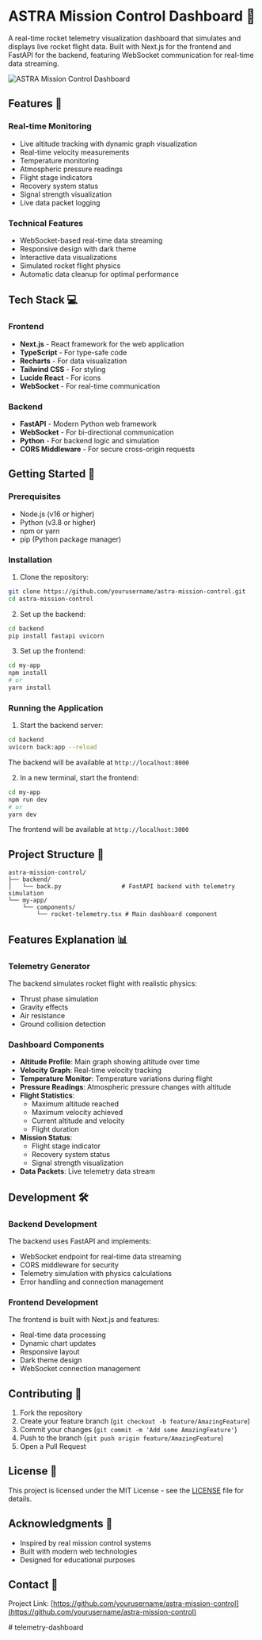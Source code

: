 # ASTRA Mission Control Dashboard 🚀

A real-time rocket telemetry visualization dashboard that simulates and displays live rocket flight data. Built with Next.js for the frontend and FastAPI for the backend, featuring WebSocket communication for real-time data streaming.

![ASTRA Mission Control Dashboard](dashboard-preview.png)

## Features 🌟

### Real-time Monitoring
- Live altitude tracking with dynamic graph visualization
- Real-time velocity measurements
- Temperature monitoring
- Atmospheric pressure readings
- Flight stage indicators
- Recovery system status
- Signal strength visualization
- Live data packet logging

### Technical Features
- WebSocket-based real-time data streaming
- Responsive design with dark theme
- Interactive data visualizations
- Simulated rocket flight physics
- Automatic data cleanup for optimal performance

## Tech Stack 💻

### Frontend
- **Next.js** - React framework for the web application
- **TypeScript** - For type-safe code
- **Recharts** - For data visualization
- **Tailwind CSS** - For styling
- **Lucide React** - For icons
- **WebSocket** - For real-time communication

### Backend
- **FastAPI** - Modern Python web framework
- **WebSocket** - For bi-directional communication
- **Python** - For backend logic and simulation
- **CORS Middleware** - For secure cross-origin requests

## Getting Started 🚀

### Prerequisites
- Node.js (v16 or higher)
- Python (v3.8 or higher)
- npm or yarn
- pip (Python package manager)

### Installation

1. Clone the repository:
```bash
git clone https://github.com/yourusername/astra-mission-control.git
cd astra-mission-control
```

2. Set up the backend:
```bash
cd backend
pip install fastapi uvicorn
```

3. Set up the frontend:
```bash
cd my-app
npm install
# or
yarn install
```

### Running the Application

1. Start the backend server:
```bash
cd backend
uvicorn back:app --reload
```
The backend will be available at `http://localhost:8000`

2. In a new terminal, start the frontend:
```bash
cd my-app
npm run dev
# or
yarn dev
```
The frontend will be available at `http://localhost:3000`

## Project Structure 📁

```
astra-mission-control/
├── backend/
│   └── back.py                 # FastAPI backend with telemetry simulation
└── my-app/
    └── components/
        └── rocket-telemetry.tsx # Main dashboard component
```

## Features Explanation 📊

### Telemetry Generator
The backend simulates rocket flight with realistic physics:
- Thrust phase simulation
- Gravity effects
- Air resistance
- Ground collision detection

### Dashboard Components
- **Altitude Profile**: Main graph showing altitude over time
- **Velocity Graph**: Real-time velocity tracking
- **Temperature Monitor**: Temperature variations during flight
- **Pressure Readings**: Atmospheric pressure changes with altitude
- **Flight Statistics**: 
  - Maximum altitude reached
  - Maximum velocity achieved
  - Current altitude and velocity
  - Flight duration
- **Mission Status**:
  - Flight stage indicator
  - Recovery system status
  - Signal strength visualization
- **Data Packets**: Live telemetry data stream

## Development 🛠

### Backend Development
The backend uses FastAPI and implements:
- WebSocket endpoint for real-time data streaming
- CORS middleware for security
- Telemetry simulation with physics calculations
- Error handling and connection management

### Frontend Development
The frontend is built with Next.js and features:
- Real-time data processing
- Dynamic chart updates
- Responsive layout
- Dark theme design
- WebSocket connection management

## Contributing 🤝

1. Fork the repository
2. Create your feature branch (`git checkout -b feature/AmazingFeature`)
3. Commit your changes (`git commit -m 'Add some AmazingFeature'`)
4. Push to the branch (`git push origin feature/AmazingFeature`)
5. Open a Pull Request

## License 📝

This project is licensed under the MIT License - see the [LICENSE](LICENSE) file for details.

## Acknowledgments 🙏

- Inspired by real mission control systems
- Built with modern web technologies
- Designed for educational purposes

## Contact 📧

Project Link: [https://github.com/yourusername/astra-mission-control](https://github.com/yourusername/astra-mission-control)





#   t e l e m e t r y - d a s h b o a r d  
 